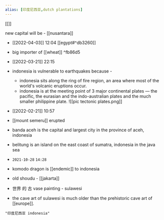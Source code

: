 ```yaml
---
alias: [印度尼西亚,dutch plantations]
---
```

[[]]

new capital will be - [[nusantara]]
- [[2022-04-03]] 12:04 [[egypt#^db3260]]
- big importer of [[wheat]] ^fb86d5

- [[2022-03-21]] 22:15
- indonesia is vulnerable to earthquakes because -
	- indonesia sits along the ring of fire region, an area where most of the world's volcanic eruptions occur.
	- indonesia is at the meeting point of 3 major continental plates — the pacific, the eurasian and the indo-australian plates and the much smaller philippine plate.
![[pic tectonic plates.png]]

- [[2022-02-21]] 10:57
- [[mount semeru]] erupted
- banda aceh is the capital and largest city in the province of aceh, indonesia
- belitung is an island on the east coast of sumatra, indonesia in the java sea

- `2021-10-28` `14:28`
- komodo dragon is [[endemic]] to indonesia

- old shoudu - [[jakarta]]
- 世界  的 古 vase painting - sulawesi
- the cave art of sulawesi is much older than the prehistoric cave art of [[europe]].
```query
"印度尼西亚 indonesia"
```